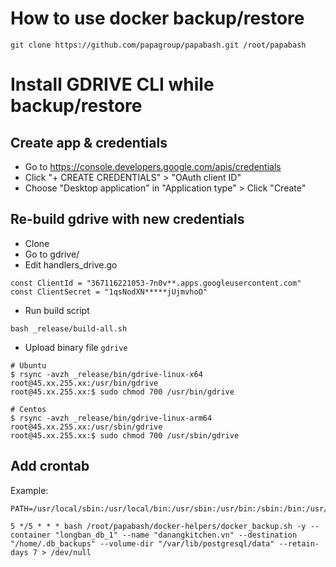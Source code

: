# How to use docker backup/restore

```
git clone https://github.com/papagroup/papabash.git /root/papabash
```

# Install GDRIVE CLI while backup/restore 

## Create app & credentials

- Go to https://console.developers.google.com/apis/credentials
- Click "+ CREATE CREDENTIALS" > "OAuth client ID"
- Choose "Desktop application" in "Application type" > Click "Create"

## Re-build gdrive with new credentials

- Clone 
- Go to gdrive/ 
- Edit handlers_drive.go
```
const ClientId = "367116221053-7n0v**.apps.googleusercontent.com"
const ClientSecret = "1qsNodXN*****jUjmvhoO"
```

- Run build script
```
bash _release/build-all.sh
```

- Upload binary file `gdrive`
```
# Ubuntu
$ rsync -avzh _release/bin/gdrive-linux-x64 root@45.xx.255.xx:/usr/bin/gdrive
root@45.xx.255.xx:$ sudo chmod 700 /usr/bin/gdrive

# Centos
$ rsync -avzh _release/bin/gdrive-linux-arm64 root@45.xx.255.xx:/usr/sbin/gdrive
root@45.xx.255.xx:$ sudo chmod 700 /usr/sbin/gdrive
```

## Add crontab

Example:
```
PATH=/usr/local/sbin:/usr/local/bin:/usr/sbin:/usr/bin:/sbin:/bin:/usr/games:/usr/local/games:/snap/bin

5 */5 * * * bash /root/papabash/docker-helpers/docker_backup.sh -y --container "longban_db_1" --name "danangkitchen.vn" --destination "/home/.db_backups" --volume-dir "/var/lib/postgresql/data" --retain-days 7 > /dev/null
```
